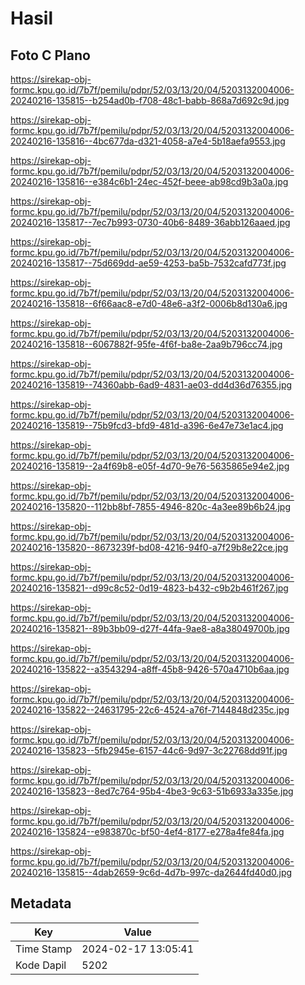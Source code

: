 # Hasil

## Foto C Plano

https://sirekap-obj-formc.kpu.go.id/7b7f/pemilu/pdpr/52/03/13/20/04/5203132004006-20240216-135815--b254ad0b-f708-48c1-babb-868a7d692c9d.jpg

https://sirekap-obj-formc.kpu.go.id/7b7f/pemilu/pdpr/52/03/13/20/04/5203132004006-20240216-135816--4bc677da-d321-4058-a7e4-5b18aefa9553.jpg

https://sirekap-obj-formc.kpu.go.id/7b7f/pemilu/pdpr/52/03/13/20/04/5203132004006-20240216-135816--e384c6b1-24ec-452f-beee-ab98cd9b3a0a.jpg

https://sirekap-obj-formc.kpu.go.id/7b7f/pemilu/pdpr/52/03/13/20/04/5203132004006-20240216-135817--7ec7b993-0730-40b6-8489-36abb126aaed.jpg

https://sirekap-obj-formc.kpu.go.id/7b7f/pemilu/pdpr/52/03/13/20/04/5203132004006-20240216-135817--75d669dd-ae59-4253-ba5b-7532cafd773f.jpg

https://sirekap-obj-formc.kpu.go.id/7b7f/pemilu/pdpr/52/03/13/20/04/5203132004006-20240216-135818--6f66aac8-e7d0-48e6-a3f2-0006b8d130a6.jpg

https://sirekap-obj-formc.kpu.go.id/7b7f/pemilu/pdpr/52/03/13/20/04/5203132004006-20240216-135818--6067882f-95fe-4f6f-ba8e-2aa9b796cc74.jpg

https://sirekap-obj-formc.kpu.go.id/7b7f/pemilu/pdpr/52/03/13/20/04/5203132004006-20240216-135819--74360abb-6ad9-4831-ae03-dd4d36d76355.jpg

https://sirekap-obj-formc.kpu.go.id/7b7f/pemilu/pdpr/52/03/13/20/04/5203132004006-20240216-135819--75b9fcd3-bfd9-481d-a396-6e47e73e1ac4.jpg

https://sirekap-obj-formc.kpu.go.id/7b7f/pemilu/pdpr/52/03/13/20/04/5203132004006-20240216-135819--2a4f69b8-e05f-4d70-9e76-5635865e94e2.jpg

https://sirekap-obj-formc.kpu.go.id/7b7f/pemilu/pdpr/52/03/13/20/04/5203132004006-20240216-135820--112bb8bf-7855-4946-820c-4a3ee89b6b24.jpg

https://sirekap-obj-formc.kpu.go.id/7b7f/pemilu/pdpr/52/03/13/20/04/5203132004006-20240216-135820--8673239f-bd08-4216-94f0-a7f29b8e22ce.jpg

https://sirekap-obj-formc.kpu.go.id/7b7f/pemilu/pdpr/52/03/13/20/04/5203132004006-20240216-135821--d99c8c52-0d19-4823-b432-c9b2b461f267.jpg

https://sirekap-obj-formc.kpu.go.id/7b7f/pemilu/pdpr/52/03/13/20/04/5203132004006-20240216-135821--89b3bb09-d27f-44fa-9ae8-a8a38049700b.jpg

https://sirekap-obj-formc.kpu.go.id/7b7f/pemilu/pdpr/52/03/13/20/04/5203132004006-20240216-135822--a3543294-a8ff-45b8-9426-570a4710b6aa.jpg

https://sirekap-obj-formc.kpu.go.id/7b7f/pemilu/pdpr/52/03/13/20/04/5203132004006-20240216-135822--24631795-22c6-4524-a76f-7144848d235c.jpg

https://sirekap-obj-formc.kpu.go.id/7b7f/pemilu/pdpr/52/03/13/20/04/5203132004006-20240216-135823--5fb2945e-6157-44c6-9d97-3c22768dd91f.jpg

https://sirekap-obj-formc.kpu.go.id/7b7f/pemilu/pdpr/52/03/13/20/04/5203132004006-20240216-135823--8ed7c764-95b4-4be3-9c63-51b6933a335e.jpg

https://sirekap-obj-formc.kpu.go.id/7b7f/pemilu/pdpr/52/03/13/20/04/5203132004006-20240216-135824--e983870c-bf50-4ef4-8177-e278a4fe84fa.jpg

https://sirekap-obj-formc.kpu.go.id/7b7f/pemilu/pdpr/52/03/13/20/04/5203132004006-20240216-135815--4dab2659-9c6d-4d7b-997c-da2644fd40d0.jpg


## Metadata

| Key        | Value               |
| ---------- | ------------------- |
| Time Stamp | 2024-02-17 13:05:41 |
| Kode Dapil | 5202                |



